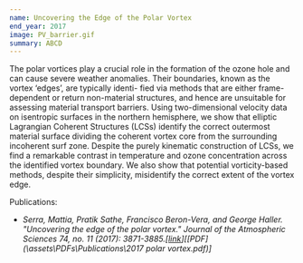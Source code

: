 ```yaml
---
name: Uncovering the Edge of the Polar Vortex
end_year: 2017
image: PV_barrier.gif
summary: ABCD
---
```


The polar vortices play a crucial role in the formation of the ozone hole and can cause severe weather anomalies. Their boundaries, known as the vortex ‘edges’, are typically identi- fied via methods that are either frame-dependent or return non-material structures, and hence are unsuitable for assessing material transport barriers. Using two-dimensional velocity data on isentropic surfaces in the northern hemisphere, we show that elliptic Lagrangian Coherent Structures (LCSs) identify the correct outermost material surface dividing the coherent vortex core from the surrounding incoherent surf zone. Despite the purely kinematic construction of LCSs, we find a remarkable contrast in temperature and ozone concentration across the identified vortex boundary. We also show that potential vorticity-based methods, despite their simplicity, misidentify the correct extent of the vortex edge.


Publications:
- *Serra, Mattia, Pratik Sathe, Francisco Beron-Vera, and George Haller. "Uncovering the edge of the polar vortex." Journal of the Atmospheric Sciences 74, no. 11 (2017): 3871-3885.\[[link](https://doi.org/10.1175/JAS-D-17-0052.1)\]\[[PDF](\assets\PDFs\Publications\2017 polar vortex.pdf)\]*